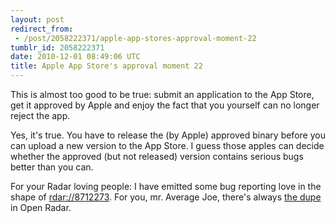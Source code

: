 ```yaml
---
layout: post
redirect_from:
 - /post/2058222371/apple-app-stores-approval-moment-22
tumblr_id: 2058222371
date: 2010-12-01 08:49:06 UTC
title: Apple App Store's approval moment 22
---
```


This is almost too good to be true: submit an application to the App Store, get it approved by Apple and enjoy the fact that you yourself can no longer reject the app.

Yes, it's true. You have to release the (by Apple) approved binary before you can upload a new version to the App Store. I guess those apples can decide whether the approved (but not released) version contains serious bugs better than you can.

For your Radar loving people: I have emitted some bug reporting love in the shape of [rdar://8712273](rdar://8712273). For you, mr. Average Joe, there's always [the dupe](http://openradar.appspot.com/8712273) in Open Radar.
